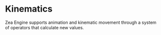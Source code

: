 # Kinematics

Zea Engine supports animation and kinematic movement through a system of operators that calculate new values. 


